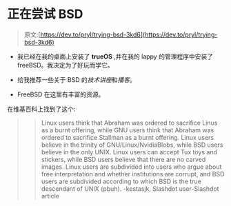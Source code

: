 # 正在尝试 BSD

> 原文:[https://dev.to/pryl/trying-bsd-3kd6](https://dev.to/pryl/trying-bsd-3kd6)

*   我已经在我的桌面上安装了 **trueOS** ,并在我的 lappy 的管理程序中安装了 freeBSD。我决定为了好玩而学它。
*   给我推荐一些关于 BSD 的*技术讲座*和*播客*。

*   FreeBSD 在这里有丰富的资源。

在维基百科上找到了这个:

> > Linux users think that Abraham was ordered to sacrifice Linus as a burnt offering, while GNU users think that Abraham was ordered to sacrifice Stallman as a burnt offering. Linux users believe in the trinity of GNU/Linux/NvidiaBlobs, while BSD users believe in the only UNIX. Linux users can accept Tux toys and stickers, while BSD users believe that there are no carved images. Linux users are subdivided into users who argue about free interpretation and whether institutions are corrupt, and BSD users are subdivided according to which BSD is the true descendant of UNIX (pbuh). -kestasjk, Slashdot user-Slashdot article